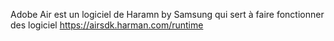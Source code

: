 Adobe Air est un logiciel de Haramn by Samsung qui sert à faire fonctionner des logiciel
https://airsdk.harman.com/runtime
